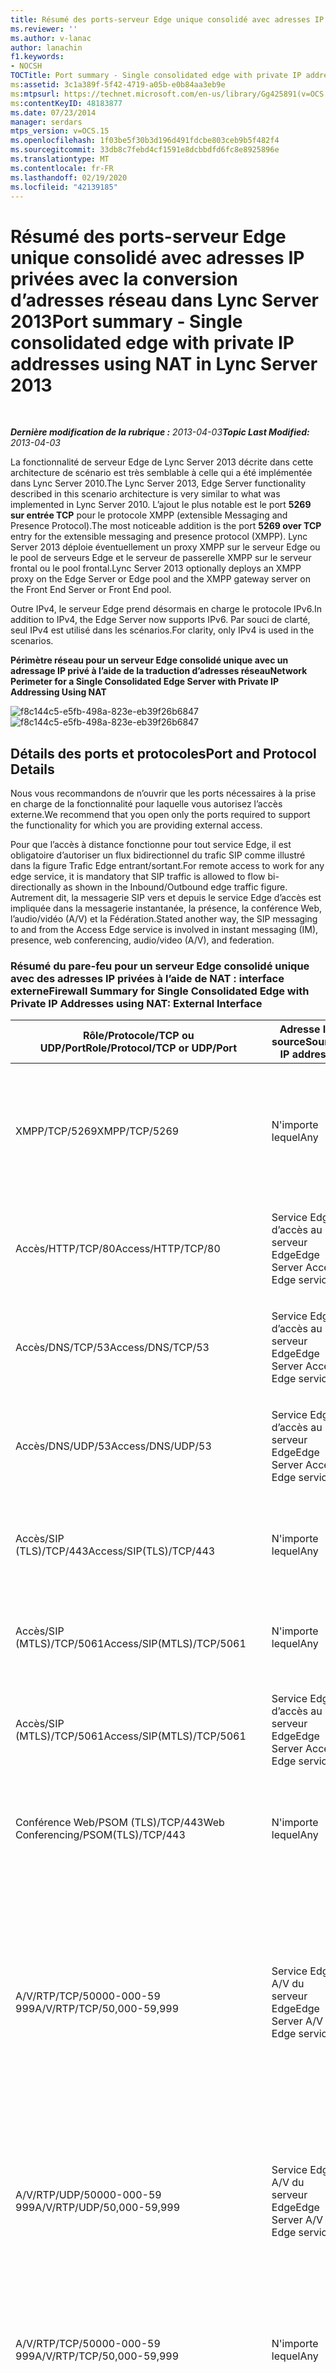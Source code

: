 ```yaml
---
title: Résumé des ports-serveur Edge unique consolidé avec adresses IP privées avec la conversion d’adresses réseau
ms.reviewer: ''
ms.author: v-lanac
author: lanachin
f1.keywords:
- NOCSH
TOCTitle: Port summary - Single consolidated edge with private IP addresses using NAT
ms:assetid: 3c1a389f-5f42-4719-a05b-e0b84aa3eb9e
ms:mtpsurl: https://technet.microsoft.com/en-us/library/Gg425891(v=OCS.15)
ms:contentKeyID: 48183877
ms.date: 07/23/2014
manager: serdars
mtps_version: v=OCS.15
ms.openlocfilehash: 1f03be5f30b3d196d491fdcbe803ceb9b5f482f4
ms.sourcegitcommit: 33db8c7febd4cf1591e8dcbbdfd6fc8e8925896e
ms.translationtype: MT
ms.contentlocale: fr-FR
ms.lasthandoff: 02/19/2020
ms.locfileid: "42139185"
---
```

<div data-xmlns="http://www.w3.org/1999/xhtml">

<div class="topic" data-xmlns="http://www.w3.org/1999/xhtml" data-msxsl="urn:schemas-microsoft-com:xslt" data-cs="http://msdn.microsoft.com/">

<div data-asp="https://msdn2.microsoft.com/asp">

# <a name="port-summary---single-consolidated-edge-with-private-ip-addresses-using-nat-in-lync-server-2013"></a><span data-ttu-id="a0ef1-102">Résumé des ports-serveur Edge unique consolidé avec adresses IP privées avec la conversion d’adresses réseau dans Lync Server 2013</span><span class="sxs-lookup"><span data-stu-id="a0ef1-102">Port summary - Single consolidated edge with private IP addresses using NAT in Lync Server 2013</span></span>

</div>

<div id="mainSection">

<div id="mainBody">

<span> </span>

<span data-ttu-id="a0ef1-103">_**Dernière modification de la rubrique :** 2013-04-03_</span><span class="sxs-lookup"><span data-stu-id="a0ef1-103">_**Topic Last Modified:** 2013-04-03_</span></span>

<span data-ttu-id="a0ef1-104">La fonctionnalité de serveur Edge de Lync Server 2013 décrite dans cette architecture de scénario est très semblable à celle qui a été implémentée dans Lync Server 2010.</span><span class="sxs-lookup"><span data-stu-id="a0ef1-104">The Lync Server 2013, Edge Server functionality described in this scenario architecture is very similar to what was implemented in Lync Server 2010.</span></span> <span data-ttu-id="a0ef1-105">L’ajout le plus notable est le port **5269 sur entrée TCP** pour le protocole XMPP (extensible Messaging and Presence Protocol).</span><span class="sxs-lookup"><span data-stu-id="a0ef1-105">The most noticeable addition is the port **5269 over TCP** entry for the extensible messaging and presence protocol (XMPP).</span></span> <span data-ttu-id="a0ef1-106">Lync Server 2013 déploie éventuellement un proxy XMPP sur le serveur Edge ou le pool de serveurs Edge et le serveur de passerelle XMPP sur le serveur frontal ou le pool frontal.</span><span class="sxs-lookup"><span data-stu-id="a0ef1-106">Lync Server 2013 optionally deploys an XMPP proxy on the Edge Server or Edge pool and the XMPP gateway server on the Front End Server or Front End pool.</span></span>

<span data-ttu-id="a0ef1-107">Outre IPv4, le serveur Edge prend désormais en charge le protocole IPv6.</span><span class="sxs-lookup"><span data-stu-id="a0ef1-107">In addition to IPv4, the Edge Server now supports IPv6.</span></span> <span data-ttu-id="a0ef1-108">Par souci de clarté, seul IPv4 est utilisé dans les scénarios.</span><span class="sxs-lookup"><span data-stu-id="a0ef1-108">For clarity, only IPv4 is used in the scenarios.</span></span>

<span data-ttu-id="a0ef1-109">**Périmètre réseau pour un serveur Edge consolidé unique avec un adressage IP privé à l’aide de la traduction d’adresses réseau**</span><span class="sxs-lookup"><span data-stu-id="a0ef1-109">**Network Perimeter for a Single Consolidated Edge Server with Private IP Addressing Using NAT**</span></span>

<span data-ttu-id="a0ef1-110">![f8c144c5-e5fb-498a-823e-eb39f26b6847](images/Gg425891.f8c144c5-e5fb-498a-823e-eb39f26b6847(OCS.15).jpg "f8c144c5-e5fb-498a-823e-eb39f26b6847")</span><span class="sxs-lookup"><span data-stu-id="a0ef1-110">![f8c144c5-e5fb-498a-823e-eb39f26b6847](images/Gg425891.f8c144c5-e5fb-498a-823e-eb39f26b6847(OCS.15).jpg "f8c144c5-e5fb-498a-823e-eb39f26b6847")</span></span>

<div>

## <a name="port-and-protocol-details"></a><span data-ttu-id="a0ef1-111">Détails des ports et protocoles</span><span class="sxs-lookup"><span data-stu-id="a0ef1-111">Port and Protocol Details</span></span>

<span data-ttu-id="a0ef1-112">Nous vous recommandons de n’ouvrir que les ports nécessaires à la prise en charge de la fonctionnalité pour laquelle vous autorisez l’accès externe.</span><span class="sxs-lookup"><span data-stu-id="a0ef1-112">We recommend that you open only the ports required to support the functionality for which you are providing external access.</span></span>

<span data-ttu-id="a0ef1-113">Pour que l’accès à distance fonctionne pour tout service Edge, il est obligatoire d’autoriser un flux bidirectionnel du trafic SIP comme illustré dans la figure Trafic Edge entrant/sortant.</span><span class="sxs-lookup"><span data-stu-id="a0ef1-113">For remote access to work for any edge service, it is mandatory that SIP traffic is allowed to flow bi-directionally as shown in the Inbound/Outbound edge traffic figure.</span></span> <span data-ttu-id="a0ef1-114">Autrement dit, la messagerie SIP vers et depuis le service Edge d’accès est impliquée dans la messagerie instantanée, la présence, la conférence Web, l’audio/vidéo (A/V) et la Fédération.</span><span class="sxs-lookup"><span data-stu-id="a0ef1-114">Stated another way, the SIP messaging to and from the Access Edge service is involved in instant messaging (IM), presence, web conferencing, audio/video (A/V), and federation.</span></span>

### <a name="firewall-summary-for-single-consolidated-edge-with-private-ip-addresses-using-nat-external-interface"></a><span data-ttu-id="a0ef1-115">Résumé du pare-feu pour un serveur Edge consolidé unique avec des adresses IP privées à l’aide de NAT : interface externe</span><span class="sxs-lookup"><span data-stu-id="a0ef1-115">Firewall Summary for Single Consolidated Edge with Private IP Addresses using NAT: External Interface</span></span>

<table>
<colgroup>
<col style="width: 25%" />
<col style="width: 25%" />
<col style="width: 25%" />
<col style="width: 25%" />
</colgroup>
<thead>
<tr class="header">
<th><span data-ttu-id="a0ef1-116">Rôle/Protocole/TCP ou UDP/Port</span><span class="sxs-lookup"><span data-stu-id="a0ef1-116">Role/Protocol/TCP or UDP/Port</span></span></th>
<th><span data-ttu-id="a0ef1-117">Adresse IP source</span><span class="sxs-lookup"><span data-stu-id="a0ef1-117">Source IP address</span></span></th>
<th><span data-ttu-id="a0ef1-118">Adresse IP de destination</span><span class="sxs-lookup"><span data-stu-id="a0ef1-118">Destination IP address</span></span></th>
<th><span data-ttu-id="a0ef1-119">Notes</span><span class="sxs-lookup"><span data-stu-id="a0ef1-119">Notes</span></span></th>
</tr>
</thead>
<tbody>
<tr class="odd">
<td><p><span data-ttu-id="a0ef1-120">XMPP/TCP/5269</span><span class="sxs-lookup"><span data-stu-id="a0ef1-120">XMPP/TCP/5269</span></span></p></td>
<td><p><span data-ttu-id="a0ef1-121">N'importe lequel</span><span class="sxs-lookup"><span data-stu-id="a0ef1-121">Any</span></span></p></td>
<td><p><span data-ttu-id="a0ef1-122">Service proxy XMPP (partage une adresse IP avec le service Edge d’accès)</span><span class="sxs-lookup"><span data-stu-id="a0ef1-122">XMPP Proxy service (shares IP address with Access Edge service)</span></span></p></td>
<td><p><span data-ttu-id="a0ef1-123">Le service proxy XMPP accepte le trafic de contacts XMPP dans les fédérations XMPP définies</span><span class="sxs-lookup"><span data-stu-id="a0ef1-123">XMPP Proxy service accepts traffic from XMPP contacts in defined XMPP federations</span></span></p></td>
</tr>
<tr class="even">
<td><p><span data-ttu-id="a0ef1-124">Accès/HTTP/TCP/80</span><span class="sxs-lookup"><span data-stu-id="a0ef1-124">Access/HTTP/TCP/80</span></span></p></td>
<td><p><span data-ttu-id="a0ef1-125">Service Edge d’accès au serveur Edge</span><span class="sxs-lookup"><span data-stu-id="a0ef1-125">Edge Server Access Edge service</span></span></p></td>
<td><p><span data-ttu-id="a0ef1-126">N'importe lequel</span><span class="sxs-lookup"><span data-stu-id="a0ef1-126">Any</span></span></p></td>
<td><p><span data-ttu-id="a0ef1-127">Vérification et extraction de la liste de révocation de certificats</span><span class="sxs-lookup"><span data-stu-id="a0ef1-127">Certificate revocation/CRL check and retrieval</span></span></p></td>
</tr>
<tr class="odd">
<td><p><span data-ttu-id="a0ef1-128">Accès/DNS/TCP/53</span><span class="sxs-lookup"><span data-stu-id="a0ef1-128">Access/DNS/TCP/53</span></span></p></td>
<td><p><span data-ttu-id="a0ef1-129">Service Edge d’accès au serveur Edge</span><span class="sxs-lookup"><span data-stu-id="a0ef1-129">Edge Server Access Edge service</span></span></p></td>
<td><p><span data-ttu-id="a0ef1-130">N'importe lequel</span><span class="sxs-lookup"><span data-stu-id="a0ef1-130">Any</span></span></p></td>
<td><p><span data-ttu-id="a0ef1-131">Requête DNS sur TCP</span><span class="sxs-lookup"><span data-stu-id="a0ef1-131">DNS query over TCP</span></span></p></td>
</tr>
<tr class="even">
<td><p><span data-ttu-id="a0ef1-132">Accès/DNS/UDP/53</span><span class="sxs-lookup"><span data-stu-id="a0ef1-132">Access/DNS/UDP/53</span></span></p></td>
<td><p><span data-ttu-id="a0ef1-133">Service Edge d’accès au serveur Edge</span><span class="sxs-lookup"><span data-stu-id="a0ef1-133">Edge Server Access Edge service</span></span></p></td>
<td><p><span data-ttu-id="a0ef1-134">N'importe lequel</span><span class="sxs-lookup"><span data-stu-id="a0ef1-134">Any</span></span></p></td>
<td><p><span data-ttu-id="a0ef1-135">Requête DNS sur UDP</span><span class="sxs-lookup"><span data-stu-id="a0ef1-135">DNS query over UDP</span></span></p></td>
</tr>
<tr class="odd">
<td><p><span data-ttu-id="a0ef1-136">Accès/SIP (TLS)/TCP/443</span><span class="sxs-lookup"><span data-stu-id="a0ef1-136">Access/SIP(TLS)/TCP/443</span></span></p></td>
<td><p><span data-ttu-id="a0ef1-137">N'importe lequel</span><span class="sxs-lookup"><span data-stu-id="a0ef1-137">Any</span></span></p></td>
<td><p><span data-ttu-id="a0ef1-138">Service Edge d’accès au serveur Edge</span><span class="sxs-lookup"><span data-stu-id="a0ef1-138">Edge Server Access Edge service</span></span></p></td>
<td><p><span data-ttu-id="a0ef1-139">Trafic SIP client vers serveur pour l’accès des utilisateurs externes</span><span class="sxs-lookup"><span data-stu-id="a0ef1-139">Client-to-server SIP traffic for external user access</span></span></p></td>
</tr>
<tr class="even">
<td><p><span data-ttu-id="a0ef1-140">Accès/SIP (MTLS)/TCP/5061</span><span class="sxs-lookup"><span data-stu-id="a0ef1-140">Access/SIP(MTLS)/TCP/5061</span></span></p></td>
<td><p><span data-ttu-id="a0ef1-141">N'importe lequel</span><span class="sxs-lookup"><span data-stu-id="a0ef1-141">Any</span></span></p></td>
<td><p><span data-ttu-id="a0ef1-142">Service Edge d’accès au serveur Edge</span><span class="sxs-lookup"><span data-stu-id="a0ef1-142">Edge Server Access Edge service</span></span></p></td>
<td><p><span data-ttu-id="a0ef1-143">Pour la connectivité fédérée et PIC avec SIP</span><span class="sxs-lookup"><span data-stu-id="a0ef1-143">For federated and public IM connectivity using SIP</span></span></p></td>
</tr>
<tr class="odd">
<td><p><span data-ttu-id="a0ef1-144">Accès/SIP (MTLS)/TCP/5061</span><span class="sxs-lookup"><span data-stu-id="a0ef1-144">Access/SIP(MTLS)/TCP/5061</span></span></p></td>
<td><p><span data-ttu-id="a0ef1-145">Service Edge d’accès au serveur Edge</span><span class="sxs-lookup"><span data-stu-id="a0ef1-145">Edge Server Access Edge service</span></span></p></td>
<td><p><span data-ttu-id="a0ef1-146">N'importe lequel</span><span class="sxs-lookup"><span data-stu-id="a0ef1-146">Any</span></span></p></td>
<td><p><span data-ttu-id="a0ef1-147">Pour la connectivité fédérée et PIC utilisant SIP</span><span class="sxs-lookup"><span data-stu-id="a0ef1-147">For federated and public IM connectivity using SIP</span></span></p></td>
</tr>
<tr class="even">
<td><p><span data-ttu-id="a0ef1-148">Conférence Web/PSOM (TLS)/TCP/443</span><span class="sxs-lookup"><span data-stu-id="a0ef1-148">Web Conferencing/PSOM(TLS)/TCP/443</span></span></p></td>
<td><p><span data-ttu-id="a0ef1-149">N'importe lequel</span><span class="sxs-lookup"><span data-stu-id="a0ef1-149">Any</span></span></p></td>
<td><p><span data-ttu-id="a0ef1-150">Service Edge de conférence Web de serveur Edge</span><span class="sxs-lookup"><span data-stu-id="a0ef1-150">Edge Server Web Conferencing Edge service</span></span></p></td>
<td><p><span data-ttu-id="a0ef1-151">Support de conférence Web</span><span class="sxs-lookup"><span data-stu-id="a0ef1-151">Web Conferencing media</span></span></p></td>
</tr>
<tr class="odd">
<td><p><span data-ttu-id="a0ef1-152">A/V/RTP/TCP/50000-000-59 999</span><span class="sxs-lookup"><span data-stu-id="a0ef1-152">A/V/RTP/TCP/50,000-59,999</span></span></p></td>
<td><p><span data-ttu-id="a0ef1-153">Service Edge A/V du serveur Edge</span><span class="sxs-lookup"><span data-stu-id="a0ef1-153">Edge Server A/V Edge service</span></span></p></td>
<td><p><span data-ttu-id="a0ef1-154">N'importe lequel</span><span class="sxs-lookup"><span data-stu-id="a0ef1-154">Any</span></span></p></td>
<td><p><span data-ttu-id="a0ef1-155">Obligatoire pour la Fédération avec des partenaires exécutant Office Communications Server 2007, Office Communications Server 2007 R2, Lync Server 2010 et Lync Server 2013.</span><span class="sxs-lookup"><span data-stu-id="a0ef1-155">Required for federating with partners running Office Communications Server 2007, Office Communications Server 2007 R2, Lync Server 2010 and Lync Server 2013.</span></span></p></td>
</tr>
<tr class="even">
<td><p><span data-ttu-id="a0ef1-156">A/V/RTP/UDP/50000-000-59 999</span><span class="sxs-lookup"><span data-stu-id="a0ef1-156">A/V/RTP/UDP/50,000-59,999</span></span></p></td>
<td><p><span data-ttu-id="a0ef1-157">Service Edge A/V du serveur Edge</span><span class="sxs-lookup"><span data-stu-id="a0ef1-157">Edge Server A/V Edge service</span></span></p></td>
<td><p><span data-ttu-id="a0ef1-158">N'importe lequel</span><span class="sxs-lookup"><span data-stu-id="a0ef1-158">Any</span></span></p></td>
<td><p><span data-ttu-id="a0ef1-159">Requis uniquement pour la Fédération avec des partenaires exécutant Office Communications Server 2007.</span><span class="sxs-lookup"><span data-stu-id="a0ef1-159">Required only for federation with partners running Office Communications Server 2007.</span></span></p></td>
</tr>
<tr class="odd">
<td><p><span data-ttu-id="a0ef1-160">A/V/RTP/TCP/50000-000-59 999</span><span class="sxs-lookup"><span data-stu-id="a0ef1-160">A/V/RTP/TCP/50,000-59,999</span></span></p></td>
<td><p><span data-ttu-id="a0ef1-161">N'importe lequel</span><span class="sxs-lookup"><span data-stu-id="a0ef1-161">Any</span></span></p></td>
<td><p><span data-ttu-id="a0ef1-162">Service Edge A/V du serveur Edge</span><span class="sxs-lookup"><span data-stu-id="a0ef1-162">Edge Server A/V Edge service</span></span></p></td>
<td><p><span data-ttu-id="a0ef1-163">Requis uniquement pour la Fédération avec des partenaires exécutant Office Communications Server 2007</span><span class="sxs-lookup"><span data-stu-id="a0ef1-163">Required only for federation with partners running Office Communications Server 2007</span></span></p></td>
</tr>
<tr class="even">
<td><p><span data-ttu-id="a0ef1-164">A/V/RTP/UDP/50000-000-59 999</span><span class="sxs-lookup"><span data-stu-id="a0ef1-164">A/V/RTP/UDP/50,000-59,999</span></span></p></td>
<td><p><span data-ttu-id="a0ef1-165">N'importe lequel</span><span class="sxs-lookup"><span data-stu-id="a0ef1-165">Any</span></span></p></td>
<td><p><span data-ttu-id="a0ef1-166">Service Edge A/V du serveur Edge</span><span class="sxs-lookup"><span data-stu-id="a0ef1-166">Edge Server A/V Edge service</span></span></p></td>
<td><p><span data-ttu-id="a0ef1-167">Requis uniquement pour la Fédération avec des partenaires exécutant Office Communications Server 2007</span><span class="sxs-lookup"><span data-stu-id="a0ef1-167">Required only for federation with partners running Office Communications Server 2007</span></span></p></td>
</tr>
<tr class="odd">
<td><p><span data-ttu-id="a0ef1-168">A/V/STUN, MSTURN/UDP/3478</span><span class="sxs-lookup"><span data-stu-id="a0ef1-168">A/V/STUN,MSTURN/UDP/3478</span></span></p></td>
<td><p><span data-ttu-id="a0ef1-169">Service Edge A/V du serveur Edge</span><span class="sxs-lookup"><span data-stu-id="a0ef1-169">Edge Server A/V Edge service</span></span></p></td>
<td><p><span data-ttu-id="a0ef1-170">N'importe lequel</span><span class="sxs-lookup"><span data-stu-id="a0ef1-170">Any</span></span></p></td>
<td><p><span data-ttu-id="a0ef1-171">3478 sortant est utilisé pour déterminer la version du serveur Edge avec lequel Lync Server communique et également pour le trafic multimédia à partir du serveur Edge de serveur à serveur Edge.</span><span class="sxs-lookup"><span data-stu-id="a0ef1-171">3478 outbound is used to determine the version of Edge Server that Lync Server is communicating with and also for media traffic from Edge Server-to-Edge Server.</span></span> <span data-ttu-id="a0ef1-172">Requis pour la Fédération avec Lync Server 2010, Windows Live Messenger et Office Communications Server 2007 R2, ainsi que si plusieurs pools Edge sont déployés au sein d’une entreprise.</span><span class="sxs-lookup"><span data-stu-id="a0ef1-172">Required for federation with Lync Server 2010, Windows Live Messenger, and Office Communications Server 2007 R2, and also if multiple Edge pools are deployed within a company.</span></span></p></td>
</tr>
<tr class="even">
<td><p><span data-ttu-id="a0ef1-173">A/V/STUN, MSTURN/UDP/3478</span><span class="sxs-lookup"><span data-stu-id="a0ef1-173">A/V/STUN,MSTURN/UDP/3478</span></span></p></td>
<td><p><span data-ttu-id="a0ef1-174">N'importe lequel</span><span class="sxs-lookup"><span data-stu-id="a0ef1-174">Any</span></span></p></td>
<td><p><span data-ttu-id="a0ef1-175">Service Edge A/V du serveur Edge</span><span class="sxs-lookup"><span data-stu-id="a0ef1-175">Edge Server A/V Edge service</span></span></p></td>
<td><p><span data-ttu-id="a0ef1-176">STUN/activer la négociation des candidats via UDP/3478</span><span class="sxs-lookup"><span data-stu-id="a0ef1-176">STUN/TURN negotiation of candidates over UDP/3478</span></span></p></td>
</tr>
<tr class="odd">
<td><p><span data-ttu-id="a0ef1-177">A/V/STUN, MSTURN/TCP/443</span><span class="sxs-lookup"><span data-stu-id="a0ef1-177">A/V/STUN,MSTURN/TCP/443</span></span></p></td>
<td><p><span data-ttu-id="a0ef1-178">N'importe lequel</span><span class="sxs-lookup"><span data-stu-id="a0ef1-178">Any</span></span></p></td>
<td><p><span data-ttu-id="a0ef1-179">Service Edge A/V du serveur Edge</span><span class="sxs-lookup"><span data-stu-id="a0ef1-179">Edge Server A/V Edge service</span></span></p></td>
<td><p><span data-ttu-id="a0ef1-180">STUN/activer la négociation des candidats sur TCP/443</span><span class="sxs-lookup"><span data-stu-id="a0ef1-180">STUN/TURN negotiation of candidates over TCP/443</span></span></p></td>
</tr>
<tr class="even">
<td><p><span data-ttu-id="a0ef1-181">A/V/STUN, MSTURN/TCP/443</span><span class="sxs-lookup"><span data-stu-id="a0ef1-181">A/V/STUN,MSTURN/TCP/443</span></span></p></td>
<td><p><span data-ttu-id="a0ef1-182">Service Edge A/V du serveur Edge</span><span class="sxs-lookup"><span data-stu-id="a0ef1-182">Edge Server A/V Edge service</span></span></p></td>
<td><p><span data-ttu-id="a0ef1-183">N'importe lequel</span><span class="sxs-lookup"><span data-stu-id="a0ef1-183">Any</span></span></p></td>
<td><p><span data-ttu-id="a0ef1-184">STUN/activer la négociation des candidats sur TCP/443</span><span class="sxs-lookup"><span data-stu-id="a0ef1-184">STUN/TURN negotiation of candidates over TCP/443</span></span></p></td>
</tr>
</tbody>
</table>


### <a name="firewall-summary-for-single-consolidated-edge-with-private-ip-addresses-using-nat-internal-interface"></a><span data-ttu-id="a0ef1-185">Résumé du pare-feu pour un serveur Edge consolidé unique avec des adresses IP privées à l’aide de NAT : interface interne</span><span class="sxs-lookup"><span data-stu-id="a0ef1-185">Firewall Summary for Single Consolidated Edge with Private IP Addresses Using NAT: Internal Interface</span></span>

<table>
<colgroup>
<col style="width: 25%" />
<col style="width: 25%" />
<col style="width: 25%" />
<col style="width: 25%" />
</colgroup>
<thead>
<tr class="header">
<th><span data-ttu-id="a0ef1-186">Protocole/TCP ou UDP/Port</span><span class="sxs-lookup"><span data-stu-id="a0ef1-186">Protocol/TCP or UDP/Port</span></span></th>
<th><span data-ttu-id="a0ef1-187">Adresse IP source</span><span class="sxs-lookup"><span data-stu-id="a0ef1-187">Source IP address</span></span></th>
<th><span data-ttu-id="a0ef1-188">Adresse IP de destination</span><span class="sxs-lookup"><span data-stu-id="a0ef1-188">Destination IP address</span></span></th>
<th><span data-ttu-id="a0ef1-189">Commentaires</span><span class="sxs-lookup"><span data-stu-id="a0ef1-189">Comments</span></span></th>
</tr>
</thead>
<tbody>
<tr class="odd">
<td><p><span data-ttu-id="a0ef1-190">XMPP/MTLS/TCP/23456</span><span class="sxs-lookup"><span data-stu-id="a0ef1-190">XMPP/MTLS/TCP/23456</span></span></p></td>
<td><p><span data-ttu-id="a0ef1-191">Any (peut être défini en tant qu’adresse IP Standard Edition Server, Standard Edition Server ou adresse IP du pool exécutant le service de passerelle XMPP)</span><span class="sxs-lookup"><span data-stu-id="a0ef1-191">Any (can be defined as Standard Edition server IP, Standard Edition server IP address, or pool IP address running the XMPP Gateway service)</span></span></p></td>
<td><p><span data-ttu-id="a0ef1-192">Interface interne du serveur Edge</span><span class="sxs-lookup"><span data-stu-id="a0ef1-192">Edge Server internal interface</span></span></p></td>
<td><p><span data-ttu-id="a0ef1-193">Trafic XMPP sortant du service de passerelle XMPP exécuté sur un serveur frontal ou un pool frontal</span><span class="sxs-lookup"><span data-stu-id="a0ef1-193">Outbound XMPP traffic from XMPP Gateway service running on Front End Server or Front End pool</span></span></p></td>
</tr>
<tr class="even">
<td><p><span data-ttu-id="a0ef1-194">SIP/MTLS/TCP/5061</span><span class="sxs-lookup"><span data-stu-id="a0ef1-194">SIP/MTLS/TCP/5061</span></span></p></td>
<td><p><span data-ttu-id="a0ef1-195">Any (peut être défini en tant que directeur, adresse IP du pool Directeur, serveur frontal ou adresse IP du pool frontal)</span><span class="sxs-lookup"><span data-stu-id="a0ef1-195">Any (can be defined as Director, Director pool IP address, Front End Server or Front End pool IP address)</span></span></p></td>
<td><p><span data-ttu-id="a0ef1-196">Interface interne du serveur Edge</span><span class="sxs-lookup"><span data-stu-id="a0ef1-196">Edge Server internal interface</span></span></p></td>
<td><p><span data-ttu-id="a0ef1-197">Trafic SIP sortant (depuis le directeur, l’adresse IP du pool Directeur, le serveur frontal ou l’adresse IP du pool frontal) vers l’interface interne du serveur Edge</span><span class="sxs-lookup"><span data-stu-id="a0ef1-197">Outbound SIP traffic (from Director, Director pool IP address, Front End Server or Front End pool IP address) to Edge Server internal interface</span></span></p></td>
</tr>
<tr class="odd">
<td><p><span data-ttu-id="a0ef1-198">SIP/MTLS/TCP/5061</span><span class="sxs-lookup"><span data-stu-id="a0ef1-198">SIP/MTLS/TCP/5061</span></span></p></td>
<td><p><span data-ttu-id="a0ef1-199">Interface interne du serveur Edge</span><span class="sxs-lookup"><span data-stu-id="a0ef1-199">Edge Server internal interface</span></span></p></td>
<td><p><span data-ttu-id="a0ef1-200">Any (peut être défini en tant que directeur, adresse IP du pool Directeur, serveur frontal ou adresse IP du pool frontal)</span><span class="sxs-lookup"><span data-stu-id="a0ef1-200">Any (can be defined as Director, Director pool IP address, Front End Server or Front End pool IP address)</span></span></p></td>
<td><p><span data-ttu-id="a0ef1-201">Trafic SIP entrant (vers le directeur, l’adresse IP du pool Directeur, le serveur frontal ou l’adresse IP du pool frontal) à partir de l’interface interne du serveur Edge</span><span class="sxs-lookup"><span data-stu-id="a0ef1-201">Inbound SIP traffic (to Director, Director pool IP address, Front End Server or Front End pool IP address) from Edge Server internal interface</span></span></p></td>
</tr>
<tr class="even">
<td><p><span data-ttu-id="a0ef1-202">PSOM/MTLS/TCP/8057</span><span class="sxs-lookup"><span data-stu-id="a0ef1-202">PSOM/MTLS/TCP/8057</span></span></p></td>
<td><p><span data-ttu-id="a0ef1-203">Any (peut être défini en tant qu’adresse IP de serveur frontal ou chaque adresse IP de serveur frontal dans un pool frontal)</span><span class="sxs-lookup"><span data-stu-id="a0ef1-203">Any (can be defined as Front End Server IP address, or each Front End Server IP address in a Front End pool)</span></span></p></td>
<td><p><span data-ttu-id="a0ef1-204">Interface interne du serveur Edge</span><span class="sxs-lookup"><span data-stu-id="a0ef1-204">Edge Server internal interface</span></span></p></td>
<td><p><span data-ttu-id="a0ef1-205">Trafic de conférence Web à partir du serveur frontal ou de chaque serveur frontal dans un pool, vers l’interface interne du serveur Edge</span><span class="sxs-lookup"><span data-stu-id="a0ef1-205">Web conferencing traffic from Front End Server or each Front End Server if in a pool, to Edge Server internal interface</span></span></p></td>
</tr>
<tr class="odd">
<td><p><span data-ttu-id="a0ef1-206">SIP/MTLS/TCP/5062</span><span class="sxs-lookup"><span data-stu-id="a0ef1-206">SIP/MTLS/TCP/5062</span></span></p></td>
<td><p><span data-ttu-id="a0ef1-207">Any (peut être défini comme adresse IP du serveur frontal ou adresse IP du pool frontal ou n’importe quel serveur Survivable Branch Server ou Survivable Branch Server à l’aide de ce serveur Edge)</span><span class="sxs-lookup"><span data-stu-id="a0ef1-207">Any (can be defined as Front End Server IP address, or Front End pool IP address or any Survivable Branch Appliance or Survivable Branch Server using this Edge Server)</span></span></p></td>
<td><p><span data-ttu-id="a0ef1-208">Interface interne du serveur Edge</span><span class="sxs-lookup"><span data-stu-id="a0ef1-208">Edge Server internal interface</span></span></p></td>
<td><p><span data-ttu-id="a0ef1-209">Authentification des utilisateurs A/V (service d’authentification A/V) à partir du serveur frontal ou de l’adresse IP du pool frontal ou d’un serveur Survivable Branch Appliance ou d’un serveur Survivable Branch à l’aide de ce serveur Edge</span><span class="sxs-lookup"><span data-stu-id="a0ef1-209">Authentication of A/V users (A/V authentication service) from Front End Server or Front End pool IP address or any Survivable Branch Appliance or Survivable Branch Server using this Edge Server</span></span></p></td>
</tr>
<tr class="even">
<td><p><span data-ttu-id="a0ef1-210">STUN/MSTURN/UDP/3478</span><span class="sxs-lookup"><span data-stu-id="a0ef1-210">STUN/MSTURN/UDP/3478</span></span></p></td>
<td><p><span data-ttu-id="a0ef1-211">N'importe lequel</span><span class="sxs-lookup"><span data-stu-id="a0ef1-211">Any</span></span></p></td>
<td><p><span data-ttu-id="a0ef1-212">Interface interne du serveur Edge</span><span class="sxs-lookup"><span data-stu-id="a0ef1-212">Edge Server internal interface</span></span></p></td>
<td><p><span data-ttu-id="a0ef1-213">Chemin préféré pour le transfert multimédia A/V entre les utilisateurs internes et externes, le Survivable Branch Appliance ou le serveur Survivable Branch Server</span><span class="sxs-lookup"><span data-stu-id="a0ef1-213">Preferred path for A/V media transfer between internal and external users, Survivable Branch Appliance or Survivable Branch Server</span></span></p></td>
</tr>
<tr class="odd">
<td><p><span data-ttu-id="a0ef1-214">STUN/MSTURN/TCP/443</span><span class="sxs-lookup"><span data-stu-id="a0ef1-214">STUN/MSTURN/TCP/443</span></span></p></td>
<td><p><span data-ttu-id="a0ef1-215">N'importe lequel</span><span class="sxs-lookup"><span data-stu-id="a0ef1-215">Any</span></span></p></td>
<td><p><span data-ttu-id="a0ef1-216">Interface interne du serveur Edge</span><span class="sxs-lookup"><span data-stu-id="a0ef1-216">Edge Server internal interface</span></span></p></td>
<td><p><span data-ttu-id="a0ef1-217">Chemin de secours pour le transfert multimédia A/V entre les utilisateurs internes et externes, Survivable Branch Appliance ou le serveur Survivable Branch Server si la communication UDP ne peut pas être établie, le protocole TCP est utilisé pour le transfert de fichiers et le partage de bureau</span><span class="sxs-lookup"><span data-stu-id="a0ef1-217">Fallback path for A/V media transfer between internal and external users, Survivable Branch Appliance or Survivable Branch Server if UDP communication cannot be established, TCP is used for file transfer and desktop sharing</span></span></p></td>
</tr>
<tr class="even">
<td><p><span data-ttu-id="a0ef1-218">HTTPS/TCP/4443</span><span class="sxs-lookup"><span data-stu-id="a0ef1-218">HTTPS/TCP/4443</span></span></p></td>
<td><p><span data-ttu-id="a0ef1-219">Any (peut être défini comme adresse IP du serveur frontal ou pool qui contient le magasin central de gestion)</span><span class="sxs-lookup"><span data-stu-id="a0ef1-219">Any (can be defined as the Front End Server IP address, or pool that holds the Central Management store)</span></span></p></td>
<td><p><span data-ttu-id="a0ef1-220">Interface interne du serveur Edge</span><span class="sxs-lookup"><span data-stu-id="a0ef1-220">Edge Server internal interface</span></span></p></td>
<td><p><span data-ttu-id="a0ef1-221">Réplication des modifications depuis le magasin central de gestion vers le serveur Edge</span><span class="sxs-lookup"><span data-stu-id="a0ef1-221">Replication of changes from the Central Management store to the Edge Server</span></span></p></td>
</tr>
<tr class="odd">
<td><p><span data-ttu-id="a0ef1-222">MTLS/TCP/50001</span><span class="sxs-lookup"><span data-stu-id="a0ef1-222">MTLS/TCP/50001</span></span></p></td>
<td><p><span data-ttu-id="a0ef1-223">N'importe lequel</span><span class="sxs-lookup"><span data-stu-id="a0ef1-223">Any</span></span></p></td>
<td><p><span data-ttu-id="a0ef1-224">Interface interne du serveur Edge</span><span class="sxs-lookup"><span data-stu-id="a0ef1-224">Edge Server internal interface</span></span></p></td>
<td><p><span data-ttu-id="a0ef1-225">Contrôleur de service de journalisation centralisée à l’aide de Lync Server Management Shell et des applets de commande du service de journalisation centralisée, de la ligne de commande ClsController (ClsController. exe) ou de la collection de journaux de l’agent (ClsAgent. exe)</span><span class="sxs-lookup"><span data-stu-id="a0ef1-225">Centralized Logging Service controller using Lync Server Management Shell and Centralized Logging Service cmdlets, ClsController command line (ClsController.exe) or agent (ClsAgent.exe) commands and log collection</span></span></p></td>
</tr>
<tr class="even">
<td><p><span data-ttu-id="a0ef1-226">MTLS/TCP/50002</span><span class="sxs-lookup"><span data-stu-id="a0ef1-226">MTLS/TCP/50002</span></span></p></td>
<td><p><span data-ttu-id="a0ef1-227">N'importe lequel</span><span class="sxs-lookup"><span data-stu-id="a0ef1-227">Any</span></span></p></td>
<td><p><span data-ttu-id="a0ef1-228">Interface interne du serveur Edge</span><span class="sxs-lookup"><span data-stu-id="a0ef1-228">Edge Server internal interface</span></span></p></td>
<td><p><span data-ttu-id="a0ef1-229">Contrôleur de service de journalisation centralisée à l’aide de Lync Server Management Shell et des applets de commande du service de journalisation centralisée, de la ligne de commande ClsController (ClsController. exe) ou de la collection de journaux de l’agent (ClsAgent. exe)</span><span class="sxs-lookup"><span data-stu-id="a0ef1-229">Centralized Logging Service controller using Lync Server Management Shell and Centralized Logging Service cmdlets, ClsController command line (ClsController.exe) or agent (ClsAgent.exe) commands and log collection</span></span></p></td>
</tr>
<tr class="odd">
<td><p><span data-ttu-id="a0ef1-230">MTLS/TCP/50003</span><span class="sxs-lookup"><span data-stu-id="a0ef1-230">MTLS/TCP/50003</span></span></p></td>
<td><p><span data-ttu-id="a0ef1-231">N'importe lequel</span><span class="sxs-lookup"><span data-stu-id="a0ef1-231">Any</span></span></p></td>
<td><p><span data-ttu-id="a0ef1-232">Interface interne du serveur Edge</span><span class="sxs-lookup"><span data-stu-id="a0ef1-232">Edge Server internal interface</span></span></p></td>
<td><p><span data-ttu-id="a0ef1-233">Contrôleur de service de journalisation centralisée à l’aide de Lync Server Management Shell et des applets de commande du service de journalisation centralisée, de la ligne de commande ClsController (ClsController. exe) ou de la collection de journaux de l’agent (ClsAgent. exe)</span><span class="sxs-lookup"><span data-stu-id="a0ef1-233">Centralized Logging Service controller using Lync Server Management Shell and Centralized Logging Service cmdlets, ClsController command line (ClsController.exe) or agent (ClsAgent.exe) commands and log collection</span></span></p></td>
</tr>
</tbody>
</table>


</div>

<div>

## <a name="firewall-summary-for-federation"></a><span data-ttu-id="a0ef1-234">Résumé du pare-feu pour la fédération</span><span class="sxs-lookup"><span data-stu-id="a0ef1-234">Firewall Summary for Federation</span></span>


<table>
<colgroup>
<col style="width: 25%" />
<col style="width: 25%" />
<col style="width: 25%" />
<col style="width: 25%" />
</colgroup>
<thead>
<tr class="header">
<th><span data-ttu-id="a0ef1-235">Rôle/Protocole/TCP ou UDP/Port</span><span class="sxs-lookup"><span data-stu-id="a0ef1-235">Role/Protocol/TCP or UDP/Port</span></span></th>
<th><span data-ttu-id="a0ef1-236">Adresse IP source</span><span class="sxs-lookup"><span data-stu-id="a0ef1-236">Source IP address</span></span></th>
<th><span data-ttu-id="a0ef1-237">Adresse IP de destination</span><span class="sxs-lookup"><span data-stu-id="a0ef1-237">Destination IP address</span></span></th>
<th><span data-ttu-id="a0ef1-238">Notes</span><span class="sxs-lookup"><span data-stu-id="a0ef1-238">Notes</span></span></th>
</tr>
</thead>
<tbody>
<tr class="odd">
<td><p><span data-ttu-id="a0ef1-239">Accès/SIP (MTLS)/TCP/5061</span><span class="sxs-lookup"><span data-stu-id="a0ef1-239">Access/SIP(MTLS)/TCP/5061</span></span></p></td>
<td><p><span data-ttu-id="a0ef1-240">Adresse IP publique du service Edge d’accès</span><span class="sxs-lookup"><span data-stu-id="a0ef1-240">Access Edge service public IP address</span></span></p></td>
<td><p><span data-ttu-id="a0ef1-241">N'importe lequel</span><span class="sxs-lookup"><span data-stu-id="a0ef1-241">Any</span></span></p></td>
<td><p><span data-ttu-id="a0ef1-242">Pour la connectivité fédérée et PIC utilisant SIP</span><span class="sxs-lookup"><span data-stu-id="a0ef1-242">For federated and public IM connectivity using SIP</span></span></p></td>
</tr>
</tbody>
</table>


</div>

<div>

## <a name="firewall-summary--public-instant-messaging-connectivity"></a><span data-ttu-id="a0ef1-243">Résumé du pare-feu : connectivité de messagerie instantanée publique</span><span class="sxs-lookup"><span data-stu-id="a0ef1-243">Firewall Summary – Public Instant Messaging Connectivity</span></span>


<table>
<colgroup>
<col style="width: 25%" />
<col style="width: 25%" />
<col style="width: 25%" />
<col style="width: 25%" />
</colgroup>
<thead>
<tr class="header">
<th><span data-ttu-id="a0ef1-244">Rôle/Protocole/TCP ou UDP/Port</span><span class="sxs-lookup"><span data-stu-id="a0ef1-244">Role/Protocol/TCP or UDP/Port</span></span></th>
<th><span data-ttu-id="a0ef1-245">Adresse IP source</span><span class="sxs-lookup"><span data-stu-id="a0ef1-245">Source IP address</span></span></th>
<th><span data-ttu-id="a0ef1-246">Adresse IP de destination</span><span class="sxs-lookup"><span data-stu-id="a0ef1-246">Destination IP address</span></span></th>
<th><span data-ttu-id="a0ef1-247">Notes</span><span class="sxs-lookup"><span data-stu-id="a0ef1-247">Notes</span></span></th>
</tr>
</thead>
<tbody>
<tr class="odd">
<td><p><span data-ttu-id="a0ef1-248">Accès/SIP (MTLS)/TCP/5061</span><span class="sxs-lookup"><span data-stu-id="a0ef1-248">Access/SIP(MTLS)/TCP/5061</span></span></p></td>
<td><p><span data-ttu-id="a0ef1-249">Partenaires de connectivité PIC</span><span class="sxs-lookup"><span data-stu-id="a0ef1-249">Public IM connectivity partners</span></span></p></td>
<td><p><span data-ttu-id="a0ef1-250">Service Edge d’accès au serveur Edge</span><span class="sxs-lookup"><span data-stu-id="a0ef1-250">Edge Server Access Edge service</span></span></p></td>
<td><p><span data-ttu-id="a0ef1-251">Pour la connectivité fédérée et PIC avec SIP</span><span class="sxs-lookup"><span data-stu-id="a0ef1-251">For federated and public IM connectivity using SIP</span></span></p></td>
</tr>
<tr class="even">
<td><p><span data-ttu-id="a0ef1-252">Accès/SIP (MTLS)/TCP/5061</span><span class="sxs-lookup"><span data-stu-id="a0ef1-252">Access/SIP(MTLS)/TCP/5061</span></span></p></td>
<td><p><span data-ttu-id="a0ef1-253">Service Edge d’accès au serveur Edge</span><span class="sxs-lookup"><span data-stu-id="a0ef1-253">Edge Server Access Edge service</span></span></p></td>
<td><p><span data-ttu-id="a0ef1-254">Partenaires de connectivité PIC</span><span class="sxs-lookup"><span data-stu-id="a0ef1-254">Public IM connectivity partners</span></span></p></td>
<td><p><span data-ttu-id="a0ef1-255">Pour la connectivité fédérée et PIC avec SIP</span><span class="sxs-lookup"><span data-stu-id="a0ef1-255">For federated and public IM connectivity using SIP</span></span></p></td>
</tr>
<tr class="odd">
<td><p><span data-ttu-id="a0ef1-256">Accès/SIP (TLS)/TCP/443</span><span class="sxs-lookup"><span data-stu-id="a0ef1-256">Access/SIP(TLS)/TCP/443</span></span></p></td>
<td><p><span data-ttu-id="a0ef1-257">Clients</span><span class="sxs-lookup"><span data-stu-id="a0ef1-257">Clients</span></span></p></td>
<td><p><span data-ttu-id="a0ef1-258">Service Edge d’accès au serveur Edge</span><span class="sxs-lookup"><span data-stu-id="a0ef1-258">Edge Server Access Edge service</span></span></p></td>
<td><p><span data-ttu-id="a0ef1-259">Trafic SIP client vers serveur pour l’accès des utilisateurs externes</span><span class="sxs-lookup"><span data-stu-id="a0ef1-259">Client-to-server SIP traffic for external user access</span></span></p></td>
</tr>
<tr class="even">
<td><p><span data-ttu-id="a0ef1-260">A/V/RTP/TCP/50000-000-59 999</span><span class="sxs-lookup"><span data-stu-id="a0ef1-260">A/V/RTP/TCP/50,000-59,999</span></span></p></td>
<td><p><span data-ttu-id="a0ef1-261">Service Edge A/V du serveur Edge</span><span class="sxs-lookup"><span data-stu-id="a0ef1-261">Edge Server A/V Edge service</span></span></p></td>
<td><p><span data-ttu-id="a0ef1-262">Clients Live Messenger</span><span class="sxs-lookup"><span data-stu-id="a0ef1-262">Live Messenger clients</span></span></p></td>
<td><p><span data-ttu-id="a0ef1-263">Utilisé pour les sessions A/V avec Windows Live Messenger si la connectivité PIC est configurée.</span><span class="sxs-lookup"><span data-stu-id="a0ef1-263">Used for A/V sessions with Windows Live Messenger if public IM connectivity is configured.</span></span></p></td>
</tr>
<tr class="odd">
<td><p><span data-ttu-id="a0ef1-264">A/V/STUN, MSTURN/UDP/3478</span><span class="sxs-lookup"><span data-stu-id="a0ef1-264">A/V/STUN,MSTURN/UDP/3478</span></span></p></td>
<td><p><span data-ttu-id="a0ef1-265">Service Edge A/V du serveur Edge</span><span class="sxs-lookup"><span data-stu-id="a0ef1-265">Edge Server A/V Edge service</span></span></p></td>
<td><p><span data-ttu-id="a0ef1-266">Clients Live Messenger</span><span class="sxs-lookup"><span data-stu-id="a0ef1-266">Live Messenger clients</span></span></p></td>
<td><p><span data-ttu-id="a0ef1-267">Requis pour la connectivité PIC avec Windows Live Messenger</span><span class="sxs-lookup"><span data-stu-id="a0ef1-267">Required for public IM connectivity with Windows Live Messenger</span></span></p></td>
</tr>
<tr class="even">
<td><p><span data-ttu-id="a0ef1-268">A/V/STUN, MSTURN/UDP/3478</span><span class="sxs-lookup"><span data-stu-id="a0ef1-268">A/V/STUN,MSTURN/UDP/3478</span></span></p></td>
<td><p><span data-ttu-id="a0ef1-269">Clients Live Messenger</span><span class="sxs-lookup"><span data-stu-id="a0ef1-269">Live Messenger clients</span></span></p></td>
<td><p><span data-ttu-id="a0ef1-270">Service Edge A/V du serveur Edge</span><span class="sxs-lookup"><span data-stu-id="a0ef1-270">Edge Server A/V Edge service</span></span></p></td>
<td><p><span data-ttu-id="a0ef1-271">Requis pour la connectivité PIC avec Windows Live Messenger</span><span class="sxs-lookup"><span data-stu-id="a0ef1-271">Required for public IM connectivity with Windows Live Messenger</span></span></p></td>
</tr>
</tbody>
</table>


</div>

<div>

## <a name="firewall-summary-for-extensible-messaging-and-presence-protocol"></a><span data-ttu-id="a0ef1-272">Résumé du pare-feu pour le protocole XMPP</span><span class="sxs-lookup"><span data-stu-id="a0ef1-272">Firewall Summary for Extensible Messaging and Presence Protocol</span></span>


<table>
<colgroup>
<col style="width: 25%" />
<col style="width: 25%" />
<col style="width: 25%" />
<col style="width: 25%" />
</colgroup>
<thead>
<tr class="header">
<th><span data-ttu-id="a0ef1-273">Protocole/TCP ou UDP/Port</span><span class="sxs-lookup"><span data-stu-id="a0ef1-273">Protocol/TCP or UDP/Port</span></span></th>
<th><span data-ttu-id="a0ef1-274">Source (adresse IP)</span><span class="sxs-lookup"><span data-stu-id="a0ef1-274">Source (IP address)</span></span></th>
<th><span data-ttu-id="a0ef1-275">Destination (adresse IP)</span><span class="sxs-lookup"><span data-stu-id="a0ef1-275">Destination (IP address)</span></span></th>
<th><span data-ttu-id="a0ef1-276">Commentaires</span><span class="sxs-lookup"><span data-stu-id="a0ef1-276">Comments</span></span></th>
</tr>
</thead>
<tbody>
<tr class="odd">
<td><p><span data-ttu-id="a0ef1-277">XMPP/TCP/5269</span><span class="sxs-lookup"><span data-stu-id="a0ef1-277">XMPP/TCP/5269</span></span></p></td>
<td><p><span data-ttu-id="a0ef1-278">N'importe lequel</span><span class="sxs-lookup"><span data-stu-id="a0ef1-278">Any</span></span></p></td>
<td><p><span data-ttu-id="a0ef1-279">Adresse IP de l’interface du service Edge d’accès au serveur Edge</span><span class="sxs-lookup"><span data-stu-id="a0ef1-279">Edge Server Access Edge service interface IP address</span></span></p></td>
<td><p><span data-ttu-id="a0ef1-280">Port de communication de serveur à serveur standard pour XMPP.</span><span class="sxs-lookup"><span data-stu-id="a0ef1-280">Standard server-to-server communication port for XMPP.</span></span> <span data-ttu-id="a0ef1-281">Autorise la communication vers le proxy XMPP du serveur Edge à partir de partenaires XMPP fédérés</span><span class="sxs-lookup"><span data-stu-id="a0ef1-281">Allows communication to the Edge Server XMPP proxy from federated XMPP partners</span></span></p></td>
</tr>
<tr class="even">
<td><p><span data-ttu-id="a0ef1-282">XMPP/TCP/5269</span><span class="sxs-lookup"><span data-stu-id="a0ef1-282">XMPP/TCP/5269</span></span></p></td>
<td><p><span data-ttu-id="a0ef1-283">Adresse IP de l’interface du service Edge d’accès au serveur Edge</span><span class="sxs-lookup"><span data-stu-id="a0ef1-283">Edge Server Access Edge service interface IP address</span></span></p></td>
<td><p><span data-ttu-id="a0ef1-284">N'importe lequel</span><span class="sxs-lookup"><span data-stu-id="a0ef1-284">Any</span></span></p></td>
<td><p><span data-ttu-id="a0ef1-285">Port de communication de serveur à serveur standard pour XMPP.</span><span class="sxs-lookup"><span data-stu-id="a0ef1-285">Standard server-to-server communication port for XMPP.</span></span> <span data-ttu-id="a0ef1-286">Autorise la communication du proxy XMPP serveur Edge aux partenaires XMPP fédérés</span><span class="sxs-lookup"><span data-stu-id="a0ef1-286">Allows communication from the Edge Server XMPP proxy to federated XMPP partners</span></span></p></td>
</tr>
<tr class="odd">
<td><p><span data-ttu-id="a0ef1-287">XMPP/MTLS/TCP/23456</span><span class="sxs-lookup"><span data-stu-id="a0ef1-287">XMPP/MTLS/TCP/23456</span></span></p></td>
<td><p><span data-ttu-id="a0ef1-288">N'importe lequel</span><span class="sxs-lookup"><span data-stu-id="a0ef1-288">Any</span></span></p></td>
<td><p><span data-ttu-id="a0ef1-289">Adresse IP de chaque interface de serveur Edge interne</span><span class="sxs-lookup"><span data-stu-id="a0ef1-289">Each internal Edge Server Interface IP</span></span></p></td>
<td><p><span data-ttu-id="a0ef1-290">Trafic XMPP interne depuis la passerelle XMPP sur le serveur frontal ou le pool frontal vers l’adresse IP interne du serveur Edge ou l’adresse IP interne de chaque membre du pool Edge</span><span class="sxs-lookup"><span data-stu-id="a0ef1-290">Internal XMPP traffic from the XMPP Gateway on the Front End Server or Front End pool to the Edge Server internal IP address or each Edge pool member’s internal IP address</span></span></p></td>
</tr>
</tbody>
</table>


</div>

</div>

<span> </span>

</div>

</div>

</div>

